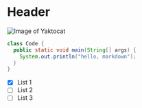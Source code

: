 # Header

![Image of Yaktocat](https://octodex.github.com/images/yaktocat.png)

```Java
class Code {
  public static void main(String[] args) {
    System.out.println("hello, markdown");
  }
}
```

- [x] List 1
- [ ] List 2
- [ ] List 3
